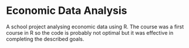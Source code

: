 # Economic Data Analysis
A school project analysing economic data using R. The course was a first course in R so the code is probably not optimal but it was effective in completing the described goals.
